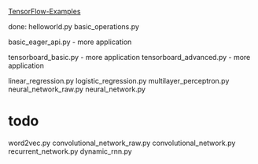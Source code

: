 [TensorFlow-Examples](https://github.com/aymericdamien/TensorFlow-Examples)


done:
helloworld.py
basic_operations.py

basic_eager_api.py      - more application

tensorboard_basic.py    - more application
tensorboard_advanced.py - more application

linear_regression.py
logistic_regression.py
multilayer_perceptron.py
neural_network_raw.py
neural_network.py


# todo
word2vec.py
convolutional_network_raw.py
convolutional_network.py
recurrent_network.py
dynamic_rnn.py


